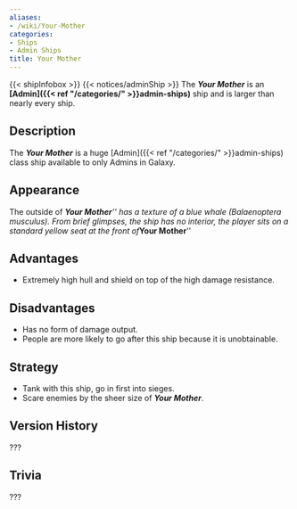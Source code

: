 ```yaml
---
aliases:
- /wiki/Your-Mother
categories:
- Ships
- Admin Ships
title: Your Mother
---
```


{{< shipInfobox >}} {{< notices/adminShip >}} The **_Your Mother_** is an **[Admin]({{< ref "/categories/" >}}admin-ships)** ship and is larger than nearly every ship. 

## Description

The **_Your Mother_** is a huge [Admin]({{< ref "/categories/" >}}admin-ships) class ship available to only Admins in Galaxy.

## Appearance

The outside of ***Your Mother**'' has a texture of a blue whale (Balaenoptera musculus). From brief glimpses, the ship has no interior, the player sits on a standard yellow seat at the front of***Your Mother**''

## Advantages

- Extremely high hull and shield on top of the high damage resistance.

## Disadvantages 

- Has no form of damage output.
- People are more likely to go after this ship because it is unobtainable.

## Strategy

- Tank with this ship, go in first into sieges.
- Scare enemies by the sheer size of **_Your Mother_**.

## Version History 

???

## Trivia

???